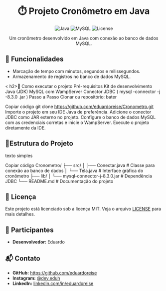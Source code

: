 <h1 align="center">⏱️ Projeto Cronômetro em Java</h1> <p align="center"> <img src="https://img.shields.io/badge/Java-%23ED8B00.svg?&style =flat&logo=java&logoColor=white" alt="Java"> <img src="https://img.shields.io/badge/MySQL-%2300f.svg?&style=flat&logo=mysql&logoColor=white" alt="MySQL" > <img src="https://img.shields.io/github/license/eduardoreise/Cronometro" alt="License"> </p> <p align="center"> Um cronômetro desenvolvido em Java com conexão ao banco de dados MySQL. </p>
<h2>🌟 Funcionalidades</h2> <ul> <li>Marcação de tempo com minutos, segundos e milissegundos.</li> <li>Armazenamento de registros no banco de dados MySQL.</li> </ul> < h2>🚀 Como executar o projeto</h2>
Pré-requisitos
Kit de desenvolvimento Java (JDK)
MySQL com WampServer
Conector JDBC ( mysql -connector -j -8.3.0 .jar )
Passo a Passo
Clonar ou repositório:
bater

Copiar código
git clone https://github.com/eduardoreise/Cronometro.git
Importe o projeto em seu IDE Java de preferência.
Adicione o conector JDBC como JAR externo no projeto.
Configure o banco de dados MySQL com as credenciais corretas e inicie o WampServer.
Execute o projeto diretamente da IDE.
<h2>📂Estrutura do Projeto</h2>
texto simples

Copiar código
Cronometro/
├── src/
│   ├── Conectar.java    # Classe para conexão ao banco de dados
│   └── Tela.java        # Interface gráfica do cronômetro
├── lib/
│   └── mysql-connector-j-8.3.0.jar # Dependência JDBC
└── README.md            # Documentação do projeto
<h2>📝 Licença</h2> <p>Este projeto está licenciado sob a licença MIT. Veja o arquivo <a href="LICENSE">LICENSE</a> para mais detalhes.</p>
<h2>👥 Participantes</h2> <ul> <li><strong>Desenvolvedor:</strong> Eduardo</li> </ul> <h2>📬 Contato</h2> <ul> <li><strong>GitHub:</strong> <a href="https://github.com/eduardoreise">https://github.com/eduardoreise</a></li> <li><strong>Instagram:</strong> <a href="https://instagram.com/dev.eduh">@dev.eduh</a></li> <li><strong>LinkedIn:</strong> <a href="https://linkedin.com/in/eduardoreise">linkedin.com/in/eduardoreise</a></li> </ul>
